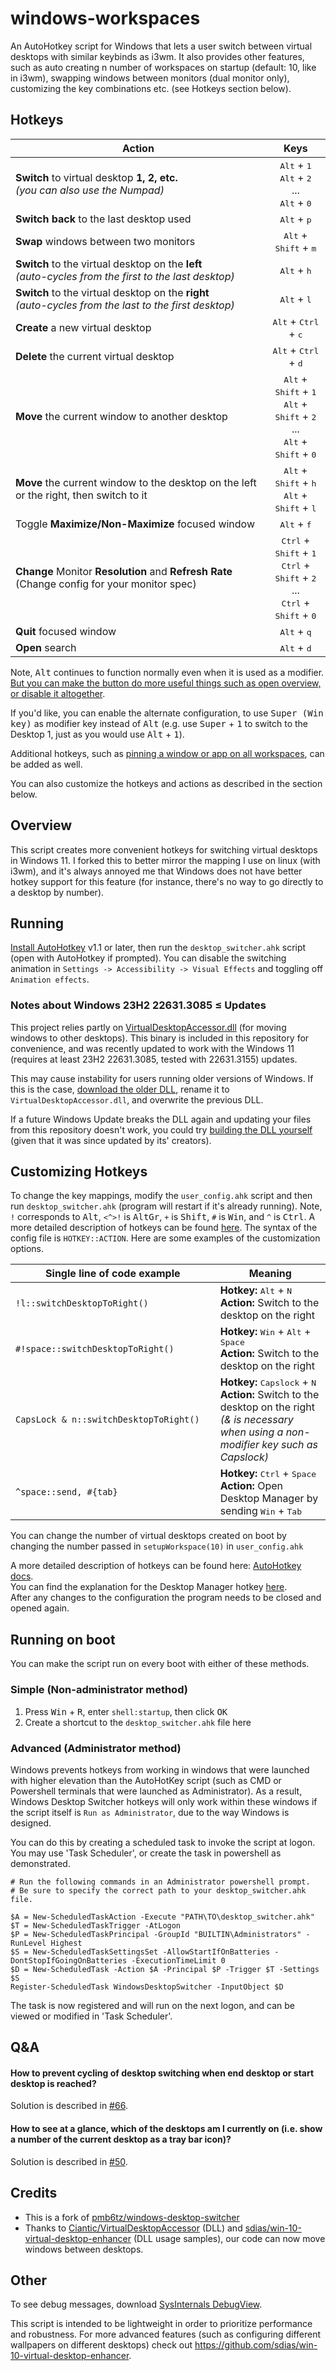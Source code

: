 # windows-workspaces

An AutoHotkey script for Windows that lets a user switch between virtual desktops with similar keybinds as i3wm. It also provides other features, such as auto creating n number of workspaces on startup (default: 10, like in i3wm), swapping windows between monitors (dual monitor only), customizing the key combinations etc. (see Hotkeys section below).

## Hotkeys

Action | Keys 
--- | :-:
**Switch** to virtual desktop **1, 2, etc.**<br>*(you can also use the Numpad)*|<kbd>Alt</kbd> + <kbd>1</kbd><br><kbd>Alt</kbd> + <kbd>2</kbd><br>...<br><kbd>Alt</kbd> + <kbd>0</kbd>
**Switch back** to the last desktop used|<kbd>Alt</kbd> + <kbd>p</kbd>
**Swap** windows between two monitors|<kbd>Alt</kbd> + <kbd>Shift</kbd> + <kbd>m</kbd>
**Switch** to the virtual desktop on the **left**<br>*(auto-cycles from the first to the last desktop)*|<kbd>Alt</kbd> + <kbd>h</kbd>
**Switch** to the virtual desktop on the **right**<br>*(auto-cycles from the last to the first desktop)*|<kbd>Alt</kbd> + <kbd>l</kbd>
**Create** a new virtual desktop|<kbd>Alt</kbd> + <kbd>Ctrl</kbd> + <kbd>c</kbd>
**Delete** the current virtual desktop|<kbd>Alt</kbd> + <kbd>Ctrl</kbd> + <kbd>d</kbd>
**Move** the current window to another desktop<br>|<kbd>Alt</kbd> + <kbd>Shift</kbd> + <kbd>1</kbd><br><kbd>Alt</kbd> + <kbd>Shift</kbd> + <kbd>2</kbd><br>...<br><kbd>Alt</kbd> + <kbd>Shift</kbd> + <kbd>0</kbd>
**Move** the current window to the desktop on the left or the right, then switch to it|<kbd>Alt</kbd> + <kbd>Shift</kbd> + <kbd>h</kbd><br><kbd>Alt</kbd> + <kbd>Shift</kbd> + <kbd>l</kbd>
Toggle **Maximize/Non-Maximize** focused window|<kbd>Alt</kbd> + <kbd>f</kbd>
**Change** Monitor **Resolution** and **Refresh Rate** (Change config for your monitor spec)|<kbd>Ctrl</kbd> + <kbd>Shift</kbd> + <kbd>1</kbd><br><kbd>Ctrl</kbd> + <kbd>Shift</kbd> + <kbd>2</kbd><br>...<br><kbd>Ctrl</kbd> + <kbd>Shift</kbd> + <kbd>0</kbd>
**Quit** focused window|<kbd>Alt</kbd> + <kbd>q</kbd>
**Open** search|<kbd>Alt</kbd> + <kbd>d</kbd>


Note, <kbd>Alt</kbd> continues to function normally even when it is used as a modifier. [But you can make the button do more useful things such as open overview, or disable it altogether](https://github.com/pmb6tz/windows-desktop-switcher/issues/67).

If you'd like, you can enable the alternate configuration, to use <kbd>Super (Win key)</kbd> as modifier key instead of <kbd>Alt</kbd> (e.g. use <kbd>Super</kbd> + <kbd>1</kbd> to switch to the Desktop 1, just as you would use <kbd>Alt</kbd> + <kbd>1</kbd>).

Additional hotkeys, such as [pinning a window or app on all workspaces](https://github.com/pmb6tz/windows-desktop-switcher/issues/55), can be added as well.

You can also customize the hotkeys and actions as described in the section below.

## Overview
This script creates more convenient hotkeys for switching virtual desktops in Windows 11. I forked this to better mirror the mapping I use on linux (with i3wm), and it's always annoyed me that Windows does not have better hotkey support for this feature (for instance, there's no way to go directly to a desktop by number).

## Running
[Install AutoHotkey](https://autohotkey.com/download/) v1.1 or later, then run the `desktop_switcher.ahk` script (open with AutoHotkey if prompted). You can disable the switching animation in `Settings -> Accessibility -> Visual Effects` and toggling off `Animation effects`.

### Notes about Windows 23H2 22631.3085 ≤ Updates
This project relies partly on [VirtualDesktopAccessor.dll](https://github.com/Ciantic/VirtualDesktopAccessor) (for moving windows to other desktops). This binary is included in this repository for convenience, and was recently updated to work with the Windows 11 (requires at least 23H2 22631.3085, tested with 22631.3155) updates. 

This may cause instability for users running older versions of Windows. If this is the case, [download the older DLL](https://github.com/pmb6tz/windows-desktop-switcher/blob/5289a0968179638f6e946a4cb69723510abd0d19/virtual-desktop-accessor.dll), rename it to `VirtualDesktopAccessor.dll`, and overwrite the previous DLL.

If a future Windows Update breaks the DLL again and updating your files from this repository doesn't work, you could try [building the DLL yourself](https://github.com/Ciantic/VirtualDesktopAccessor) (given that it was since updated by its' creators).

## Customizing Hotkeys
To change the key mappings, modify the `user_config.ahk` script and then run `desktop_switcher.ahk` (program will restart if it's already running). Note, `!` corresponds to <kbd>Alt</kbd>, `<^>!` is <kbd>AltGr</kbd>, `+` is <kbd>Shift</kbd>, `#` is <kbd>Win</kbd>, and `^` is <kbd>Ctrl</kbd>. A more detailed description of hotkeys can be found [here](https://autohotkey.com/docs/Hotkeys.htm). The syntax of the config file is `HOTKEY::ACTION`. Here are some examples of the customization options. 

Single line of code example | Meaning
--- | ---
`!l::switchDesktopToRight()`&nbsp;&nbsp;&nbsp;&nbsp;&nbsp;&nbsp;&nbsp;&nbsp;&nbsp;&nbsp;&nbsp;&nbsp;&nbsp;&nbsp;&nbsp;&nbsp;&nbsp;&nbsp;&nbsp;&nbsp;&nbsp;&nbsp;&nbsp; | **Hotkey:** <kbd>Alt</kbd> + <kbd>N</kbd><br>**Action:** Switch to the desktop on the right
`#!space::switchDesktopToRight()` | **Hotkey:** <kbd>Win</kbd> + <kbd>Alt</kbd> + <kbd>Space</kbd><br>**Action:** Switch to the desktop on the right
`CapsLock & n::switchDesktopToRight()` | **Hotkey:** <kbd>Capslock</kbd> + <kbd>N</kbd><br>**Action:** Switch to the desktop on the right<br>*(& is necessary when using a non-modifier key such as Capslock)*
`^space::send, #{tab} ` | **Hotkey:** <kbd>Ctrl</kbd> + <kbd>Space</kbd><br>**Action:** Open Desktop Manager by sending <kbd>Win</kbd> + <kbd>Tab</kbd>

You can change the number of virtual desktops created on boot by changing the number passed in `setupWorkspace(10)` in `user_config.ahk`

A more detailed description of hotkeys can be found here: [AutoHotkey docs](https://autohotkey.com/docs/Hotkeys.htm).<br>
You can find the explanation for the Desktop Manager hotkey [here](https://github.com/pmb6tz/windows-desktop-switcher/issues/41).<br>
After any changes to the configuration the program needs to be closed and opened again.

## Running on boot

You can make the script run on every boot with either of these methods.

### Simple (Non-administrator method)

1. Press <kbd>Win</kbd> + <kbd>R</kbd>, enter `shell:startup`, then click <kbd>OK</kbd>
2. Create a shortcut to the `desktop_switcher.ahk` file here

### Advanced (Administrator method)

Windows prevents hotkeys from working in windows that were launched with higher elevation than the AutoHotKey script (such as CMD or Powershell terminals that were launched as Administrator). As a result, Windows Desktop Switcher hotkeys will only work within these windows if the script itself is `Run as Administrator`, due to the way Windows is designed. 

You can do this by creating a scheduled task to invoke the script at logon. You may use 'Task Scheduler', or create the task in powershell as demonstrated.
```
# Run the following commands in an Administrator powershell prompt. 
# Be sure to specify the correct path to your desktop_switcher.ahk file. 

$A = New-ScheduledTaskAction -Execute "PATH\TO\desktop_switcher.ahk"
$T = New-ScheduledTaskTrigger -AtLogon
$P = New-ScheduledTaskPrincipal -GroupId "BUILTIN\Administrators" -RunLevel Highest
$S = New-ScheduledTaskSettingsSet -AllowStartIfOnBatteries -DontStopIfGoingOnBatteries -ExecutionTimeLimit 0
$D = New-ScheduledTask -Action $A -Principal $P -Trigger $T -Settings $S
Register-ScheduledTask WindowsDesktopSwitcher -InputObject $D
```

The task is now registered and will run on the next logon, and can be viewed or modified in 'Task Scheduler'. 

## Q&A

#### How to prevent cycling of desktop switching when end desktop or start desktop is reached?

Solution is described in [#66](https://github.com/pmb6tz/windows-desktop-switcher/issues/66#issuecomment-741793147).

#### How to see at a glance, which of the desktops am I currently on (i.e. show a number of the current desktop as a tray bar icon)?

Solution is described in [#50](https://github.com/pmb6tz/windows-desktop-switcher/issues/50#issuecomment-935875918).

## Credits
- This is a fork of [pmb6tz/windows-desktop-switcher](https://github.com/pmb6tz/windows-desktop-switcher.git)
- Thanks to [Ciantic/VirtualDesktopAccessor](https://github.com/Ciantic/VirtualDesktopAccessor) (DLL) and [sdias/win-10-virtual-desktop-enhancer](https://github.com/sdias/win-10-virtual-desktop-enhancer) (DLL usage samples), our code can now move windows between desktops.

## Other
To see debug messages, download [SysInternals DebugView](https://technet.microsoft.com/en-us/sysinternals/debugview).

This script is intended to be lightweight in order to prioritize performance and robustness. For more advanced features (such as configuring different wallpapers on different desktops) check out https://github.com/sdias/win-10-virtual-desktop-enhancer.